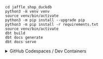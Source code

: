 

```shell
cd jaffle_shop_duckdb
python3 -m venv venv
source venv/bin/activate
python3 -m pip install --upgrade pip
python3 -m pip install -r requirements.txt
source venv/bin/activate
dbt build
dbt docs generate
dbt docs serve
```
</details>


<details>
<summary>GitHub Codespaces / Dev Containers </summary>

#### Steps

I really like dev containers after working cross-OS for a while. Everything _just works_.
Basic Dev container setup below. I always add set extensions and settings for easier onboarding

1. Install [Docker Desktop](https://www.docker.com/products/docker-desktop/)
2. Install the VSCode [Dev Containers](https://marketplace.visualstudio.com/items?itemName=ms-vscode-remote.remote-containers) extension (formerly known as the "Remote - Containers" extension). Video tutorial [here](https://learn.microsoft.com/en-us/shows/beginners-series-to-dev-containers/installing-the-remote-containers-extension-2-of-8--beginners-series-to-dev-containers).
2. Clone this repo and open it in VSCode
1. First time: View > Command Palette > Remote-Containers: Open Folder in Container
    - Wait for container to build -- expected to take several minutes
    - Open a new terminal
3. Subsequent times: Click **Reopen in Container** and wait for container to spin up
   ![Reopen in Container](https://user-images.githubusercontent.com/8158673/181360469-c6f3eb94-6b65-4a8f-93a0-3438d182ee66.png)


### Query the data
## Browsing the data
Some options:
- [DuckDB UI](https://duckdb.org/docs/stable/extensions/ui.html)
- [duckcli](https://pypi.org/project/duckcli/)
- [DuckDB CLI](https://duckdb.org/docs/installation/?environment=cli)
- [How to set up DBeaver SQL IDE for DuckDB](https://duckdb.org/docs/guides/sql_editors/dbeaver)

### DuckDB CLI
**Note it won't actually run as I wanted to use BQ SQL which has a lot of non-ansi. It was fun to setup but a waste of time really**
1. Load the CSVs with the demo data set, run the models, and test the output of the models using the [dbt build](https://docs.getdbt.com/reference/commands/build) command:
    ```shell
    dbt build
    ```

If it did run:
    ```shell
    duckcli jaffle_shop.duckdb -e "select * from customers where customer_id = 42"
    ```

1. Generate and view the documentation for the project:
    ```shell
    dbt docs generate
    dbt docs serve
    ```


# Healthcare Subscription Analytics

This project provides analytics for a healthcare subscription business, focusing on customer retention and subscription analysis.

## Entity Relationship Diagram

![Data Model Diagram](docs/images/modeling_diagram.png "Data Model Relationships")

## Key Features

- Customer retention analysis by cohort
- Subscription and product analytics
- Healthcare-specific metrics
- Multi-dimensional analysis capabilities

## Data Models

### Customer Retention Model

The customer retention model provides comprehensive analytics on customer behavior and retention patterns, including:

- Cohort-based analysis
- Product category analysis
- Subscription status tracking
- Healthcare-specific metrics

### Subscription Analytics

Track and analyze subscription patterns:

- Subscription status and lifecycle
- Payment frequency analysis
- Auto-renewal impact
- Healthcare service utilization

### Product Analytics

Monitor healthcare product performance:

- Product category performance
- Prescription vs non-prescription analysis
- Doctor approval requirements
- Service utilization patterns
